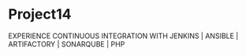 # Project14
EXPERIENCE CONTINUOUS INTEGRATION WITH JENKINS | ANSIBLE | ARTIFACTORY | SONARQUBE | PHP
